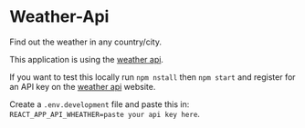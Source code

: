 # Weather-Api
Find out the weather in any country/city.
<p>This application is using the <a href="https://openweathermap.org/api">weather api</a>.</p> 
<p> If you want to test this locally run <code>npm nstall</code> then <code>npm start</code> and register for an API key on the <a href="https://openweathermap.org/api">weather api</a> website.</p>
<p>Create a <code>.env.development</code> file and paste this in: <code>REACT_APP_API_WHEATHER=paste your api key here</code>.</p>
